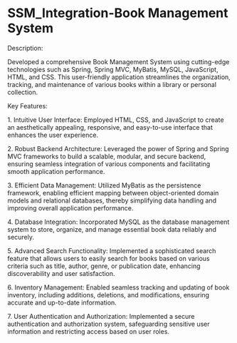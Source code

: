 # SSM_Integration-Book Management System

Description:

Developed a comprehensive Book Management System using cutting-edge technologies such as Spring, Spring MVC, MyBatis, MySQL, JavaScript, HTML, and CSS. This user-friendly application streamlines the organization, tracking, and maintenance of various books within a library or personal collection.

Key Features:

<p>1. Intuitive User Interface: Employed HTML, CSS, and JavaScript to create an aesthetically appealing, responsive, and easy-to-use interface that enhances the user experience.</p>
<p>2. Robust Backend Architecture: Leveraged the power of Spring and Spring MVC frameworks to build a scalable, modular, and secure backend, ensuring seamless integration of various components and facilitating smooth application performance.</p>
<p>3. Efficient Data Management: Utilized MyBatis as the persistence framework, enabling efficient mapping between object-oriented domain models and relational databases, thereby simplifying data handling and improving overall application performance.</p>
<p>4. Database Integration: Incorporated MySQL as the database management system to store, organize, and manage essential book data reliably and securely.</p>
<p>5. Advanced Search Functionality: Implemented a sophisticated search feature that allows users to easily search for books based on various criteria such as title, author, genre, or publication date, enhancing discoverability and user satisfaction.</p>
<p>6. Inventory Management: Enabled seamless tracking and updating of book inventory, including additions, deletions, and modifications, ensuring accurate and up-to-date information.</p>
<p>7. User Authentication and Authorization: Implemented a secure authentication and authorization system, safeguarding sensitive user information and restricting access based on user roles.</p>
